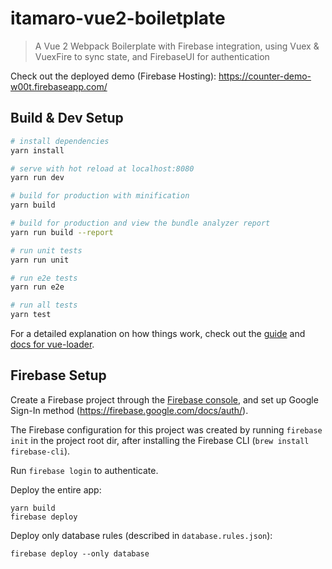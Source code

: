 # itamaro-vue2-boiletplate

> A Vue 2 Webpack Boilerplate with Firebase integration, using Vuex & VuexFire to sync state, and FirebaseUI for authentication

Check out the deployed demo (Firebase Hosting): https://counter-demo-w00t.firebaseapp.com/

## Build & Dev Setup

``` bash
# install dependencies
yarn install

# serve with hot reload at localhost:8080
yarn run dev

# build for production with minification
yarn build

# build for production and view the bundle analyzer report
yarn run build --report

# run unit tests
yarn run unit

# run e2e tests
yarn run e2e

# run all tests
yarn test
```

For a detailed explanation on how things work, check out the [guide](http://vuejs-templates.github.io/webpack/) and [docs for vue-loader](http://vuejs.github.io/vue-loader).


## Firebase Setup

Create a Firebase project through the [Firebase console](https://console.firebase.google.com/), and set up Google Sign-In method (https://firebase.google.com/docs/auth/).

The Firebase configuration for this project was created by running `firebase init` in the project root dir, after installing the Firebase CLI (`brew install firebase-cli`).

Run `firebase login` to authenticate.

Deploy the entire app:

```
yarn build
firebase deploy
```

Deploy only database rules (described in `database.rules.json`):

```
firebase deploy --only database
```
